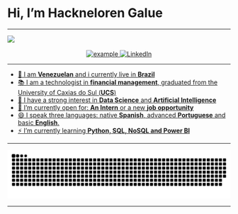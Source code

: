  # Hi,  I’m Hackneloren Galue <img align="center">

  -----
  
 <a href="https://github.com/DenverCoder1/readme-typing-svg"><img src="https://readme-typing-svg.herokuapp.com?&font=IBM+Plex+Sans&color=abcdef&size=25&lines=Welcome+to+my+GitHub+Profile!;I'm+Hackne!+Financial+manager;I'm+also+studying+Data+Science" /></a>
</p>

<p align ="center">
  <a href="mailto:hackne.galue@gmail.com?subject=Feedback%20From%20Github&body=Hello," target="_blank">
    <img src="https://img.shields.io/badge/Gmail-D14836?style=for-the-badge&logo=gmail&logoColor=white" alt="example"/>
  </a>
  <a href="https://www.linkedin.com/in//in/hacknelorengalueaa2305124" target="_blank">
    <img alt="LinkedIn" src="https://img.shields.io/badge/LinkedIn-0077B5?style=for-the-badge&logo=linkedin&logoColor=white">

     
-----

     
- 🌱 I am **Venezuelan** and i currently live in **Brazil**
- 📚 I am a technologist in **financial management**, graduated from the University of Caxias do Sul (**UCS**)
- 📝 I have a strong interest in **Data Science** and **Artificial Intelligence**
- 🤔 I’m currently open for: <b>An Intern</b> or a new <b>job opportunity</b>
- 😄 I speak three languages: native **Spanish**, advanced **Portuguese** and basic **English**.
- ⚡ I’m currently learning **Python, SQL, NoSQL and Power BI**
----

<p align="center">
  <img  src="https://raw.githubusercontent.com/Elanza-48/Elanza-48/main/resources/img/github-contribution-grid-snake.svg"
    alt="example" />
</p>

-----

